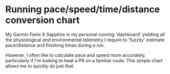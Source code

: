 # Running pace/speed/time/distance conversion chart

My Garmin Fenix 6 Sapphire is my personal running 'dashboard' yielding all the physiological *and* environmental telemetry I require to 'fuzzily' estimate pace/distance and finishing times during a run.

However, I often like to calculate pace and speed more accurately, particularly if I'm looking to beat a PR on a familiar route. This simple chart allows me to quickly do just that.
